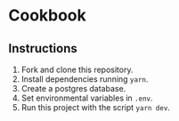 # Cookbook

## Instructions

1. Fork and clone this repository.
2. Install dependencies running `yarn`.
3. Create a postgres database.
4. Set environmental variables in `.env`.
5. Run this project with the script `yarn dev`.
